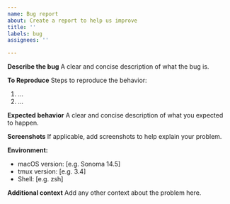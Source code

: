 ```yaml
---
name: Bug report
about: Create a report to help us improve
title: ''
labels: bug
assignees: ''

---
```


**Describe the bug**
A clear and concise description of what the bug is.

**To Reproduce**
Steps to reproduce the behavior:
1. ...
2. ...

**Expected behavior**
A clear and concise description of what you expected to happen.

**Screenshots**
If applicable, add screenshots to help explain your problem.

**Environment:**
 - macOS version: [e.g. Sonoma 14.5]
 - tmux version: [e.g. 3.4]
 - Shell: [e.g. zsh]

**Additional context**
Add any other context about the problem here.